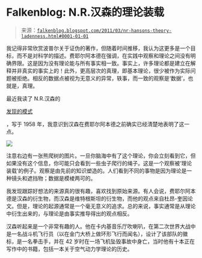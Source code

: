 <!--yml

category: 未分类

date: 2024-05-12 21:05:08

-->

# Falkenblog: N.R.汉森的理论装载

> 来源：[`falkenblog.blogspot.com/2011/03/nr-hansons-theory-ladenness.html#0001-01-01`](http://falkenblog.blogspot.com/2011/03/nr-hansons-theory-ladenness.html#0001-01-01)

我记得非常欣赏波普尔关于证伪的著作，但随着时间推移，我认为这更多是一个目标，而不是对科学的描述。费耶尔阿本德在强调，在实践中观察和理论之间没有明确界限。这是因为没有理论能与所有事实相一致。事实上，许多理论都是建立在解释并非真实的事实上的！此外，更高层次的真理，即基本理论，很少被作为实际问题被拒绝。相反的数据点被视为无意义的异常，轶事，而一致的观察是‘数据’，也就是，真理。

最近我读了 N.R.汉森的

[发现的模式](http://evans-experientialism.freewebspace.com/hanson.htm)

，写于 1958 年，我意识到汉森在费耶尔阿本德之前确实已经清楚地表明了这一点。

![](https://blogger.googleusercontent.com/img/b/R29vZ2xl/AVvXsEi7dWpFBwtErXSc0AGmf9BkicRPkRClT1RXeOxEeqMqCjIcELa5WnpeBU6eaeAzJ6aZz8LoHIiKbguQjy3Tr7N8gx3a2A2LvazleSEzjKLVFfikFsTSV9H88EXxj2nplAlS866JkQ/s1600/3tre.jpg)

注意右边有一张熊爬树的图片。一旦你脑海中有了这个理论，你会立刻看到它，但如果没有这个信息，你可能只会看到一些虫子爬行的绳子。这是一个观察被‘理论装载’的例子。观察是由先前的知识塑造的。人们看到不同的事物是因为理论是一种镜头和遮挡物；数据是模棱两可的。

我发现跟踪好想法的来源真的很有趣，喜欢找到原始来源。有人会说，费耶尔阿本德是汉森的衍生物，而汉森是维特根斯坦的衍生物，而他的观点来自杜昂-奎因论文。但是，理论的起源通常是一个毫无意义的追求。总的来说，事实通常是从理论中衍生出来的，与理论是由事实推导得出的观点相反。

汉森听起来是一个非常有趣的人。他在卡内基音乐厅吹喇叭，在第二次世界大战中是一名战斗机飞行员（以在金门大桥上做环形飞行而闻名），设计了该部队的徽标，是一名拳击手，并在 42 岁时在一场飞机坠毁事故中身亡，当时他有十本正在写作中的书籍，包括一本关于空气动力学理论的历史。
